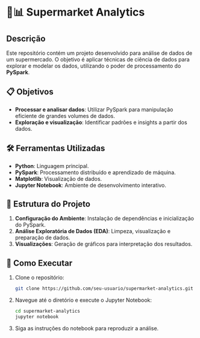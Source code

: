 
# 🛒📊 Supermarket Analytics

## Descrição

Este repositório contém um projeto desenvolvido para análise de dados de um supermercado. O objetivo é aplicar técnicas de ciência de dados para explorar e modelar os dados, utilizando o poder de processamento do **PySpark**.

## 📋 Objetivos

- **Processar e analisar dados**: Utilizar PySpark para manipulação eficiente de grandes volumes de dados.
- **Exploração e visualização**: Identificar padrões e insights a partir dos dados.

## 🛠️ Ferramentas Utilizadas

- **Python**: Linguagem principal.
- **PySpark**: Processamento distribuído e aprendizado de máquina.
- **Matplotlib**: Visualização de dados.
- **Jupyter Notebook**: Ambiente de desenvolvimento interativo.

## 📂 Estrutura do Projeto

1. **Configuração do Ambiente**: Instalação de dependências e inicialização do PySpark.
2. **Análise Exploratória de Dados (EDA)**: Limpeza, visualização e preparação de dados.
3. **Visualizações**: Geração de gráficos para interpretação dos resultados.

## 🚀 Como Executar

1. Clone o repositório:
   ```bash
   git clone https://github.com/seu-usuario/supermarket-analytics.git
   ```
2. Navegue até o diretório e execute o Jupyter Notebook:
   ```bash
   cd supermarket-analytics
   jupyter notebook
   ```
3. Siga as instruções do notebook para reproduzir a análise.
